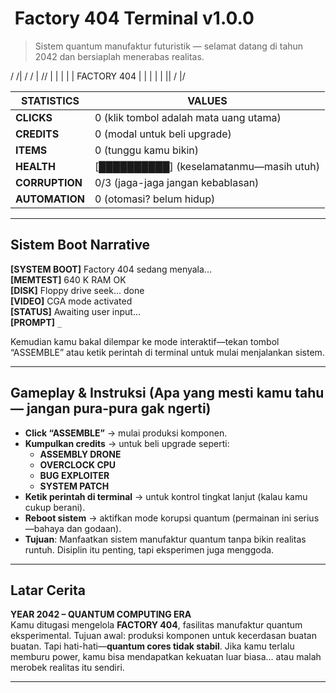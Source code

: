 # ​ Factory 404 Terminal v1.0.0

> Sistem quantum manufaktur futuristik — selamat datang di tahun 2042 dan bersiaplah menerabas realitas.

/ /|
/ / |
// |
| | |
| FACTORY 404 | |
| | |
|| /
|/


| STATISTICS       | VALUES |
|------------------|----------------------------|
| **CLICKS**        | 0 (klik tombol adalah mata uang utama) |
| **CREDITS**       | 0 (modal untuk beli upgrade) |
| **ITEMS**         | 0 (tunggu kamu bikin)           |
| **HEALTH**        | [██████████] (keselamatanmu—masih utuh) |
| **CORRUPTION**    | 0/3 (jaga-jaga jangan kebablasan) |
| **AUTOMATION**    | 0 (otomasi? belum hidup)    |

---

##  Sistem Boot Narrative

**[SYSTEM BOOT]** Factory 404 sedang menyala...  
**[MEMTEST]** 640 K RAM OK  
**[DISK]** Floppy drive seek... done  
**[VIDEO]** CGA mode activated  
**[STATUS]** Awaiting user input...  
**[PROMPT]** `_`

Kemudian kamu bakal dilempar ke mode interaktif—tekan tombol “ASSEMBLE” atau ketik perintah di terminal untuk mulai menjalankan sistem.

---

##  Gameplay & Instruksi (Apa yang mesti kamu tahu — jangan pura-pura gak ngerti)

- **Click “ASSEMBLE”** → mulai produksi komponen.
- **Kumpulkan credits** → untuk beli upgrade seperti:
  - **ASSEMBLY DRONE**
  - **OVERCLOCK CPU**
  - **BUG EXPLOITER**
  - **SYSTEM PATCH**
- **Ketik perintah di terminal** → untuk kontrol tingkat lanjut (kalau kamu cukup berani).
- **Reboot sistem** → aktifkan mode korupsi quantum (permainan ini serius—bahaya dan godaan).
- **Tujuan**: Manfaatkan sistem manufaktur quantum tanpa bikin realitas runtuh. Disiplin itu penting, tapi eksperimen juga menggoda.

---

##  Latar Cerita

**YEAR 2042 – QUANTUM COMPUTING ERA**  
Kamu ditugasi mengelola **FACTORY 404**, fasilitas manufaktur quantum eksperimental. Tujuan awal: produksi komponen untuk kecerdasan buatan buatan. Tapi hati-hati—**quantum cores tidak stabil**. Jika kamu terlalu memburu power, kamu bisa mendapatkan kekuatan luar biasa… atau malah merobek realitas itu sendiri.

---
